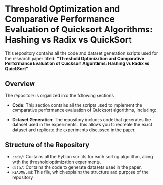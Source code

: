 # Threshold Optimization and Comparative Performance Evaluation of Quicksort Algorithms: Hashing vs Radix vs QuickSort

This repository contains all the code and dataset generation scripts used for the research paper titled: **"Threshold Optimization and Comparative Performance Evaluation of Quicksort Algorithms: Hashing vs Radix vs QuickSort"**.

## Overview
The repository is organized into the following sections:

- **Code**: This section contains all the scripts used to implement the comparative performance evaluation of Quicksort algorithms, including:

- **Dataset Generation**: The repository includes code that generates the dataset used in the experiments. This allows you to recreate the exact dataset and replicate the experiments discussed in the paper.

## Structure of the Repository
- `code/`: Contains all the Python scripts for each sorting algorithm, along with the threshold optimization experiments.
- `data/`: Contains the code to generate datasets used in the paper.
- `README.md`: This file, which explains the structure and purpose of the repository.
